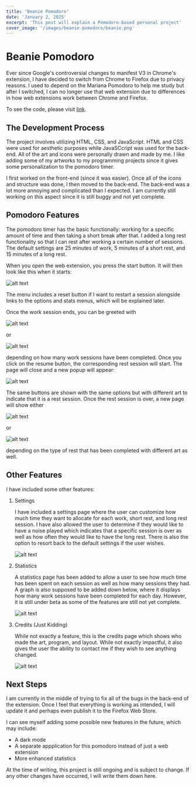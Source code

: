 ```yaml
---
title: 'Beanie Pomodoro'
date: 'January 2, 2025'
excerpt: 'This post will explain a Pomodoro-based personal project'
cover_image: '/images/beanie-pomodoro/beanie.png'
---
```


# Beanie Pomodoro 

Ever since Google's controversial changes to manifest V3 in Chrome's extension, I have decided to switch from Chrome to Firefox due to privacy reasons.  I used to depend on the Mariana Pomodoro to help me study but after I switched, I can no longer use that web extension due to differences in how web extensions work between Chrome and Firefox.

To see the code, please visit  <a href = "https://github.com/LofiTea/beanie-pomodoro"> link</a>.

## The Development Process

The project involves utilizing HTML, CSS, and JavaScript.  HTML and CSS were used for aesthetic purposes while JavaSCcript was used for the back-end.  All of the art and icons were personally drawn and made by me.  I like adding some of my artworks to my programming projects since it gives some personalization to the pomodoro timer.  

I first worked on the front-end (since it was easier).  Once all of the icons and structure was done, I then moved to the back-end.  The back-end was a lot more annoying and complicated than I expected.  I am currently still working on this aspect since it is still buggy and not yet complete.

## Pomodoro Features

The pomodoro timer has the basic functionally: working for a specific amount of time and then taking a short break after that.  I added a long rest functionality so that I can rest after working a certain number of sessions.  The default settings are 25 minutes of work, 5 minutes of a short rest, and 15 minutes of a long rest.

When you open the web extension, you press the start button.  It will then look like this when it starts:

![alt text](/images/beanie-pomodoro/work.png)

The menu includes a reset button if I want to restart a session alongside links to the options and stats menus, which will be explained later.

Once the work session ends, you can be greeted with 

![alt text](/images/beanie-pomodoro/short-rest.png)

or 

![alt text](/images/beanie-pomodoro/long-rest.png)

depending on how many work sessions have been completed.  Once you click on the resume button, the corresponding rest session will start.  The page will close and a new popup will appear:

![alt text](/images/beanie-pomodoro/rest.png)

The same buttons are shown with the same options but with different art to indicate that it is a rest session.  Once the rest session is over, a new page will show either 

![alt text](/images/beanie-pomodoro/end-short-rest.png)

or 

![alt text](/images/beanie-pomodoro/end-long-rest.png)

depending on the type of rest that has been completed with different art as well.

## Other Features

I have included some other features:

1. Settings

   I have included a settings page where the user can customize how much time they want to allocate for each work, short rest, and long rest session.  I have also allowed the user to determine if they would like to have a noise played which indicates that a specific session is over as well as how often they would like to have the long rest.  There is also the option to resort back to the default settings if the user wishes.

   ![alt text](/images/beanie-pomodoro/options.png)

2. Statistics

   A statistics page has been added to allow a user to see how much time has been spent on each session as well as how many sessions they had.  A graph is also supposed to be added down below, where it displays how many work sessions have been completed for each day.  However, it is still under beta as some of the features are still not yet complete.

   ![alt text](/images/beanie-pomodoro/stats.png)

3. Credits (Just Kidding)

   While not exactly a feature, this is the credits page which shows who made the art, program, and layout.  While not exactly impactful, it also gives the user the ability to contact me if they wish to see anything changed.

   ![alt text](/images/beanie-pomodoro/credits.png)

## Next Steps

I am currently in the middle of trying to fix all of the bugs in the back-end of the extension.  Once I feel that everything is working as intended, I will update it and perhaps even publish it to the Firefox Web Store.

I can see myself adding some possible new features in the future, which may include:
- A dark mode
- A separate appplication for this pomodoro instead of just a web extension
- More enhanced statistics 

At the time of writing, this project is still ongoing and is subject to change.  If any other changes have occurred, I will write them down here.